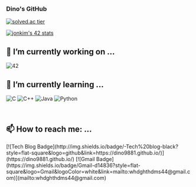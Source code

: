 ### Dino's GitHub
[![solved.ac tier](http://mazassumnida.wtf/api/v2/generate_badge?boj=te0541)](https://solved.acte0541)

[![jonkim's 42 stats](https://badge42.vercel.app/api/v2/cl3k018dn010209l6dpaa8cl4/stats?cursusId=21&coalitionId=88)](https://github.com/JaeSeoKim/badge42)  


 <h2>🔭 I’m currently working on ...</h2>
 
  ![42](https://img.shields.io/badge/42Seoul-000000?style=for-the-badge&logo=42&logoColor=ffffff) 
  <br>
  <h2> 🌱 I’m currently learning ...</h2>
  
  ![C](https://img.shields.io/badge/c-%2300599C.svg?style=for-the-badge&logo=c&logoColor=white)
  ![C++](https://img.shields.io/badge/c++-%2300599C.svg?style=for-the-badge&logo=c%2B%2B&logoColor=white)
  ![Java](https://img.shields.io/badge/java-%23ED8B00.svg?style=for-the-badge&logo=java&logoColor=white)
  ![Python](https://img.shields.io/badge/python-3670A0?style=for-the-badge&logo=python&logoColor=ffdd54)
 
  </br>
  <h2> 📫 How to reach me: ...</h2>
  [![Tech Blog Badge](http://img.shields.io/badge/-Tech%20blog-black?style=flat-square&logo=github&link=https://dino9881.github.io/)](https://dino9881.github.io/)
[![Gmail Badge](https://img.shields.io/badge/Gmail-d14836?style=flat-square&logo=Gmail&logoColor=white&link=mailto:whdghthdms44@gmail.com)](mailto:whdghthdms44@gmail.com)

<!--
**dino9881/dino9881** is a ✨ _special_ ✨ repository because its `README.md` (this file) appears on your GitHub profile.

Here are some ideas to get you started:

- 👯 I’m looking to collaborate on ...
- 🤔 I’m looking for help with ...
- 💬 Ask me about ...
- 📫 How to reach me: ...
- 😄 Pronouns: ...
- ⚡ Fun fact: ...
-->
